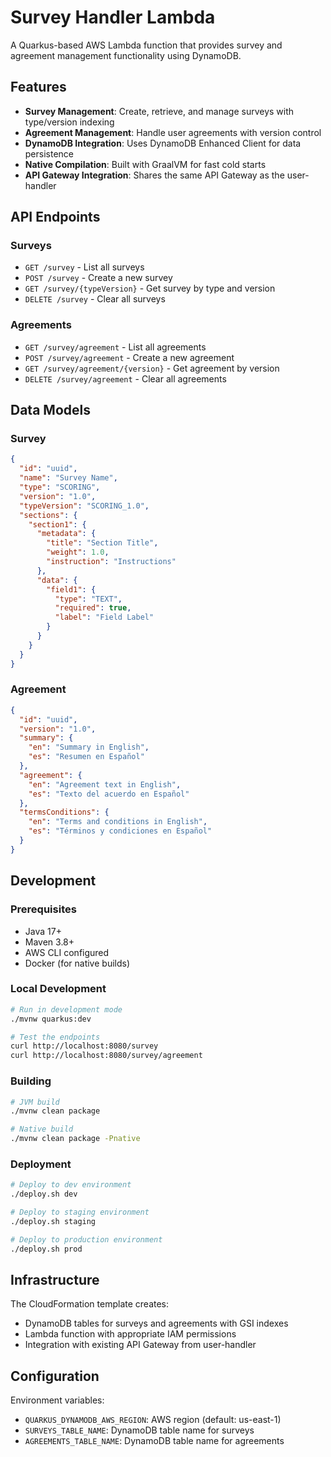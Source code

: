 # Survey Handler Lambda

A Quarkus-based AWS Lambda function that provides survey and agreement management functionality using DynamoDB.

## Features

- **Survey Management**: Create, retrieve, and manage surveys with type/version indexing
- **Agreement Management**: Handle user agreements with version control
- **DynamoDB Integration**: Uses DynamoDB Enhanced Client for data persistence
- **Native Compilation**: Built with GraalVM for fast cold starts
- **API Gateway Integration**: Shares the same API Gateway as the user-handler

## API Endpoints

### Surveys
- `GET /survey` - List all surveys
- `POST /survey` - Create a new survey
- `GET /survey/{typeVersion}` - Get survey by type and version
- `DELETE /survey` - Clear all surveys

### Agreements
- `GET /survey/agreement` - List all agreements
- `POST /survey/agreement` - Create a new agreement
- `GET /survey/agreement/{version}` - Get agreement by version
- `DELETE /survey/agreement` - Clear all agreements

## Data Models

### Survey
```json
{
  "id": "uuid",
  "name": "Survey Name",
  "type": "SCORING",
  "version": "1.0",
  "typeVersion": "SCORING_1.0",
  "sections": {
    "section1": {
      "metadata": {
        "title": "Section Title",
        "weight": 1.0,
        "instruction": "Instructions"
      },
      "data": {
        "field1": {
          "type": "TEXT",
          "required": true,
          "label": "Field Label"
        }
      }
    }
  }
}
```

### Agreement
```json
{
  "id": "uuid",
  "version": "1.0",
  "summary": {
    "en": "Summary in English",
    "es": "Resumen en Español"
  },
  "agreement": {
    "en": "Agreement text in English",
    "es": "Texto del acuerdo en Español"
  },
  "termsConditions": {
    "en": "Terms and conditions in English",
    "es": "Términos y condiciones en Español"
  }
}
```

## Development

### Prerequisites
- Java 17+
- Maven 3.8+
- AWS CLI configured
- Docker (for native builds)

### Local Development
```bash
# Run in development mode
./mvnw quarkus:dev

# Test the endpoints
curl http://localhost:8080/survey
curl http://localhost:8080/survey/agreement
```

### Building
```bash
# JVM build
./mvnw clean package

# Native build
./mvnw clean package -Pnative
```

### Deployment
```bash
# Deploy to dev environment
./deploy.sh dev

# Deploy to staging environment
./deploy.sh staging

# Deploy to production environment
./deploy.sh prod
```

## Infrastructure

The CloudFormation template creates:
- DynamoDB tables for surveys and agreements with GSI indexes
- Lambda function with appropriate IAM permissions
- Integration with existing API Gateway from user-handler

## Configuration

Environment variables:
- `QUARKUS_DYNAMODB_AWS_REGION`: AWS region (default: us-east-1)
- `SURVEYS_TABLE_NAME`: DynamoDB table name for surveys
- `AGREEMENTS_TABLE_NAME`: DynamoDB table name for agreements